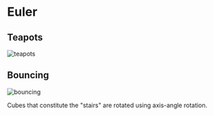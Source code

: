 # Euler

## Teapots
![teapots](https://user-images.githubusercontent.com/1498116/136472951-9b35ea54-75f7-4d48-a427-5fa13a6a4279.gif)

## Bouncing
![bouncing](https://user-images.githubusercontent.com/1498116/136472962-d5beb6e7-d3a0-4083-bcf3-314d0a13f86f.gif)

Cubes that constitute the "stairs" are rotated using axis-angle rotation.
